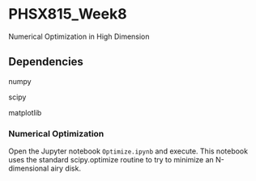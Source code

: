 # PHSX815_Week8

Numerical Optimization in High Dimension

## Dependencies

numpy

scipy

matplotlib


### Numerical Optimization

Open the Jupyter notebook `Optimize.ipynb` and execute. This notebook uses the standard scipy.optimize routine to try to minimize an N-dimensional airy disk.
